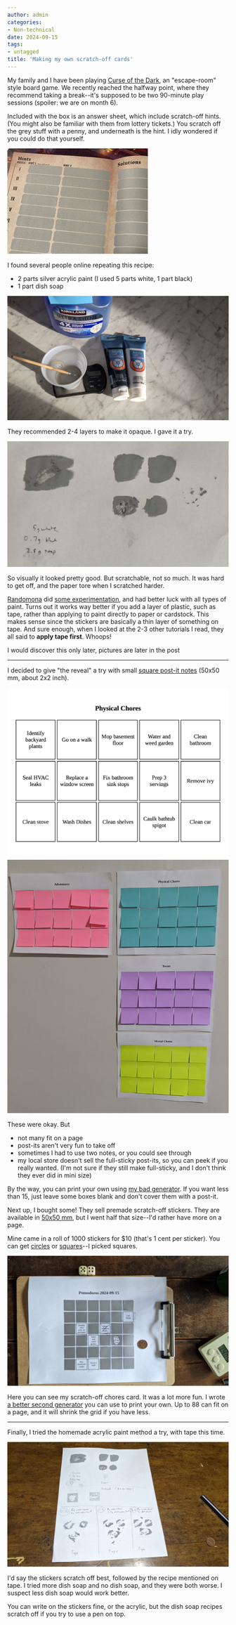 ```yaml
---
author: admin
categories:
- Non-technical
date: 2024-09-15
tags:
- untagged
title: 'Making my own scratch-off cards'
---
```


My family and I have been playing [Curse of the Dark](https://www.amazon.com/Curse-Dark-Escape-Room-Game/dp/B09ZCCCZQQ), an "escape-room" style board game. We recently reached the halfway point, where they recommend taking a break--it's supposed to be two 90-minute play sessions (spoiler: we are on month 6).

Included with the box is an answer sheet, which include scratch-off hints. (You might also be familiar with them from lottery tickets.) You scratch off the grey stuff with a penny, and underneath is the hint. I idly wondered if you could do that yourself.

![caption: scratch-off hintbook](../images/bingo-curse.jpg)

I found several people online repeating this recipe: 

- 2 parts silver acrylic paint (I used 5 parts white, 1 part black)
- 1 part dish soap

![alt: measuring homemade scratch-off paint](../images/bingo-making.jpg)

They recommended 2-4 layers to make it opaque. I gave it a try.

![caption: paint does not scratch off from paper](../images/bingo-acrylic-failed.jpg)

So visually it looked pretty good. But scratchable, not so much. It was hard to get off, and the paper tore when I scratched harder. 

[Randomona](https://www.instructables.com/member/Randomona/instructables/) did [some experimentation](https://www.instructables.com/Scratch-Off-Cards-From-Scratch/), and had better luck with all types of paint. Turns out it works way better if you add a layer of plastic, such as tape, rather than applying to paint directly to paper or cardstock. This makes sense since the stickers are basically a thin layer of something on tape. And sure enough, when I looked at the 2-3 other tutorials I read, they all said to **apply tape first**. Whoops!

I would discover this only later, pictures are later in the post

---

I decided to give "the reveal" a try with small [square post-it notes](https://www.amazon.com/Sticky-Sticking-Collection-Sheets-622-8SSMIA/dp/B01D8F5AWG) (50x50 mm, about 2x2 inch).

![](../images/bingo-pdf.jpg)
![caption: random chores and rewards for doing them](../images/bingo-postit.jpg)

These were okay. But

- not many fit on a page
- post-its aren't very fun to take off
- sometimes I had to use two notes, or you could see through
- my local store doesn't sell the full-sticky post-its, so you can peek if you really wanted. (I'm not sure if they still make full-sticky, and I don't think they ever did in mini size)

By the way, you can print your own using [my bad generator](https://za3k.com/archive/postits). If you want less than 15, just leave some boxes blank and don't cover them with a post-it.

Next up, I bought some! They sell premade scratch-off stickers. They are available in [50x50 mm](https://www.amazon.com/Scratch-Off-Stickers-Self-Adhesive-Fundraisers-Promotions/dp/B07CKL9GPM), but I went half that size--I'd rather have more on a page.

Mine came in a roll of 1000 stickers for $10 (that's 1 cent per sticker). You can get [circles](https://www.amazon.com/Scratch-Stickers-Adhesive-Lottery-Creating/dp/B0BN8762KW) or [squares](https://www.amazon.com/Mr-Label-Pcs-0-87-Stickers-Programs/dp/B0CQQSXBCP)--I picked squares.

![caption: scratch-off with storebought stickers](../images/bingo-purchased.jpg)

Here you can see my scratch-off chores card. It was a lot more fun. I wrote [a better second generator](https://za3k.com/archive/scratchoffs) you can use to print your own. Up to 88 can fit on a page, and it will shrink the grid if you have less.

---

Finally, I tried the homemade acrylic paint method a try, with tape this time.

![caption: comparing all the tests](../images/bingo-compare.jpg)

I'd say the stickers scratch off best, followed by the recipe mentioned on tape. I tried more dish soap and no dish soap, and they were both worse. I suspect less dish soap would work better.

You can write on the stickers fine, or the acrylic, but the dish soap recipes scratch off if you try to use a pen on top.

